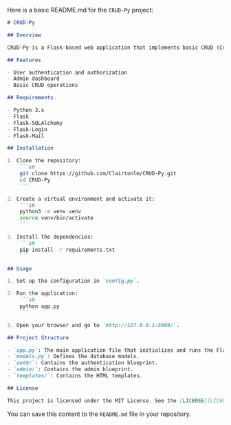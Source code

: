 Here is a basic README.md for the `CRUD-Py` project:

```markdown
# CRUD-Py

## Overview

CRUD-Py is a Flask-based web application that implements basic CRUD (Create, Read, Update, Delete) operations. This project is designed to demonstrate how to build a simple CRUD application using Python and Flask.

## Features

- User authentication and authorization
- Admin dashboard
- Basic CRUD operations

## Requirements

- Python 3.x
- Flask
- Flask-SQLAlchemy
- Flask-Login
- Flask-Mail

## Installation

1. Clone the repository:
    ```sh
    git clone https://github.com/Clairtonlm/CRUD-Py.git
    cd CRUD-Py
    ```

2. Create a virtual environment and activate it:
    ```sh
    python3 -m venv venv
    source venv/bin/activate
    ```

3. Install the dependencies:
    ```sh
    pip install -r requirements.txt
    ```

## Usage

1. Set up the configuration in `config.py`.

2. Run the application:
    ```sh
    python app.py
    ```

3. Open your browser and go to `http://127.0.0.1:5000/`.

## Project Structure

- `app.py`: The main application file that initializes and runs the Flask application.
- `models.py`: Defines the database models.
- `auth/`: Contains the authentication blueprint.
- `admin/`: Contains the admin blueprint.
- `templates/`: Contains the HTML templates.

## License

This project is licensed under the MIT License. See the [LICENSE](LICENSE) file for more details.
```

You can save this content to the `README.md` file in your repository.

